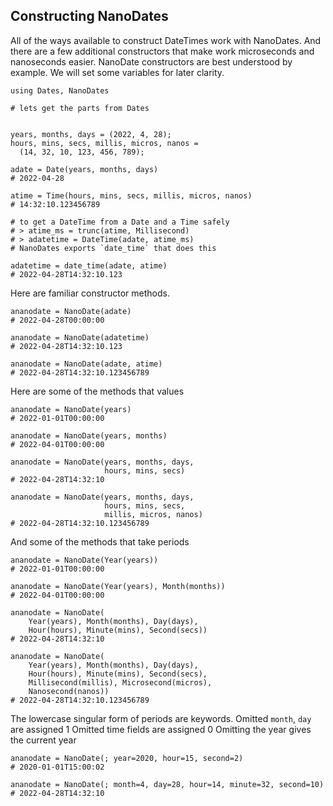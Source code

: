 ## Constructing NanoDates

All of the ways available to construct DateTimes work with NanoDates.  And there are a few additional constructors that make work microseconds and nanoseconds easier.  NanoDate constructors are best understood by example. We will set some variables for later clarity.

```
using Dates, NanoDates

# lets get the parts from Dates


years, months, days = (2022, 4, 28);
hours, mins, secs, millis, micros, nanos = 
  (14, 32, 10, 123, 456, 789);

adate = Date(years, months, days)
# 2022-04-28

atime = Time(hours, mins, secs, millis, micros, nanos)
# 14:32:10.123456789

# to get a DateTime from a Date and a Time safely
# > atime_ms = trunc(atime, Millisecond)
# > adatetime = DateTime(adate, atime_ms)
# NanoDates exports `date_time` that does this

adatetime = date_time(adate, atime)
# 2022-04-28T14:32:10.123
```
Here are familiar constructor methods.
```
ananodate = NanoDate(adate)
# 2022-04-28T00:00:00

ananodate = NanoDate(adatetime)
# 2022-04-28T14:32:10.123

ananodate = NanoDate(adate, atime)
# 2022-04-28T14:32:10.123456789
```
Here are some of the methods that values
```
ananodate = NanoDate(years)
# 2022-01-01T00:00:00

ananodate = NanoDate(years, months)
# 2022-04-01T00:00:00

ananodate = NanoDate(years, months, days, 
                     hours, mins, secs)
# 2022-04-28T14:32:10

ananodate = NanoDate(years, months, days, 
                     hours, mins, secs,
                     millis, micros, nanos)
# 2022-04-28T14:32:10.123456789
```
And some of the methods that take periods
```
ananodate = NanoDate(Year(years))
# 2022-01-01T00:00:00

ananodate = NanoDate(Year(years), Month(months))
# 2022-04-01T00:00:00

ananodate = NanoDate(
    Year(years), Month(months), Day(days), 
    Hour(hours), Minute(mins), Second(secs))
# 2022-04-28T14:32:10

ananodate = NanoDate(
    Year(years), Month(months), Day(days), 
    Hour(hours), Minute(mins), Second(secs),
    Millisecond(millis), Microsecond(micros),
    Nanosecond(nanos))
# 2022-04-28T14:32:10.123456789
```
The lowercase singular form of periods are keywords. 
Omitted `month`, `day` are assigned 1
Omitted time fields are assigned 0
Omitting the year gives the current year
```
ananodate = NanoDate(; year=2020, hour=15, second=2)
# 2020-01-01T15:00:02

ananodate = NanoDate(; month=4, day=28, hour=14, minute=32, second=10)
# 2022-04-28T14:32:10







